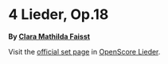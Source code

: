 
# 4 Lieder, Op.18

__By [Clara Mathilda Faisst](..)__

Visit the [official set page] in [OpenScore Lieder].

[official set page]: https://musescore.com/openscore-lieder-corpus/sets/5106730
[OpenScore Lieder]: https://musescore.com/openscore-lieder-corpus

